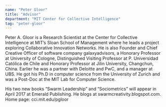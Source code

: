 ```yaml
---
name: "Peter Gloor"
title: "Advisor"
department: "MIT Center for Collective Intelligence"
tag: "peter-gloor"
---
```

Peter A. Gloor is a Research Scientist at the Center for Collective Intelligence at MIT&rsquo;s Sloan School of Management where he leads a project exploring Collaborative Innovation Networks.  He is also Founder and Chief Creative Officer of software company galaxyadvisors, a Honorary Professor at University of Cologne, Distinguished Visiting Professor at P. Universidad Católica de Chile and Honorary Professor at Jilin University, Changchun, China. Earlier he was a partner with Deloitte and PwC, and a manager at UBS. He got his Ph.D in computer science from the University of Zurich and was a Post-Doc at the MIT Lab for Computer Science.

His two new books &ldquo;Swarm Leadership&rdquo; and &ldquo;Sociometrics&rdquo; will appear in April 2017 at Emerald Publishing. He blogs at swarmcreativity.blogspot.com. Home page: cci.mit.edu/pgloor
